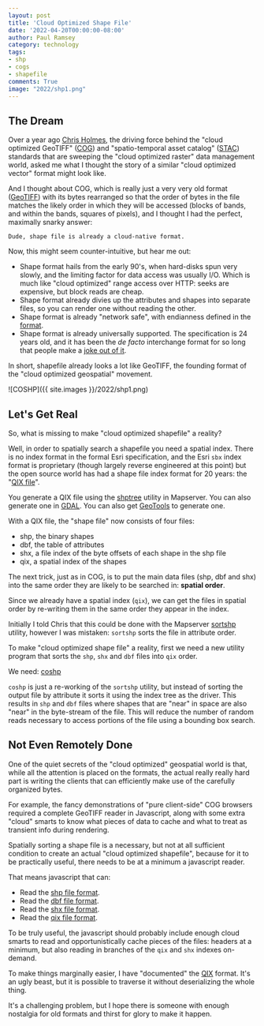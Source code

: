```yaml
---
layout: post
title: 'Cloud Optimized Shape File'
date: '2022-04-20T00:00:00-08:00'
author: Paul Ramsey
category: technology
tags:
- shp
- cogs
- shapefile
comments: True
image: "2022/shp1.png"
---
```


## The Dream

Over a year ago [Chris Holmes](https://twitter.com/opencholmes), the driving force behind the "cloud optimized GeoTIFF" ([COG](https://www.cogeo.org/)) and "spatio-temporal asset catalog" ([STAC](https://stacspec.org/)) standards that are sweeping the "cloud optimized raster" data management world, asked me what I thought the story of a similar "cloud optimized vector" format might look like.

And I thought about COG, which is really just a very very old format ([GeoTIFF](https://trac.osgeo.org/geotiff/)) with its bytes rearranged so that the order of bytes in the file matches the likely order in which they will be accessed (blocks of bands, and within the bands, squares of pixels), and I thought I had the perfect, maximally snarky answer:

    Dude, shape file is already a cloud-native format.

Now, this might seem counter-intuitive, but hear me out:

* Shape format hails from the early 90's, when hard-disks spun very slowly, and the limiting factor for data access was usually I/O. Which is much like "cloud optimized" range access over HTTP: seeks are expensive, but block reads are cheap.
* Shape format already divies up the attributes and shapes into separate files, so you can render one without reading the other.
* Shape format is already "network safe", with endianness defined in the [format](https://support.esri.com/en/white-paper/279).
* Shape format is already universally supported. The specification is 24 years old, and it has been the *de facto* interchange format for so long that people make a [joke out of it](https://twitter.com/shapefiIe).

In short, shapefile already looks a lot like GeoTIFF, the founding format of the "cloud optimized geospatial" movement.

![COSHP]({{ site.images }}/2022/shp1.png)


## Let's Get Real

So, what is missing to make "cloud optimized shapefile" a reality?

Well, in order to spatially search a shapefile you need a spatial index. There is no index format in the formal Esri specification, and the Esri `sbx` index format is proprietary (though largely reverse engineered at this point) but the open source world has had a shape file index format for 20 years: the "[QIX file](https://mapserver.gis.umn.edu/it/utilities/shptree.html)". 

You generate a QIX file using the [shptree](https://mapserver.gis.umn.edu/it/utilities/shptree.html) utility in Mapserver. You can also generate one in [GDAL](https://gdal.org/drivers/vector/shapefile.html#layer-creation-options). You can also get [GeoTools](https://docs.geotools.org/maintenance/userguide/library/data/shape.html) to generate one.

With a QIX file, the "shape file" now consists of four files:

* shp, the binary shapes
* dbf, the table of attributes
* shx, a file index of the byte offsets of each shape in the shp file
* qix, a spatial index of the shapes

The next trick, just as in COG, is to put the main data files (shp, dbf and shx) into the same order they are likely to be searched in: **spatial order**.

Since we already have a spatial index (`qix`), we can get the files in spatial order by re-writing them in the same order they appear in the index.

Initially I told Chris that this could be done with the Mapserver [sortshp](https://mapserver.org/utilities/sortshp.html) utility, however I was mistaken: `sortshp` sorts the file in attribute order.

To make "cloud optimized shape file" a reality, first we need a new utility program that sorts the `shp`, `shx` and `dbf` files into `qix` order. 

We need: [coshp](https://github.com/MapServer/MapServer/pull/6518)

`coshp` is just a re-working of the `sortshp` utility, but instead of sorting the output file by attribute it sorts it using the index tree as the driver. This results in `shp` and `dbf` files where shapes that are "near" in space are also "near" in the byte-stream of the file. This will reduce the number of random reads necessary to access portions of the file using a bounding box search.

## Not Even Remotely Done

One of the quiet secrets of the "cloud optimized" geospatial world is that, while all the attention is placed on the formats, the actual really really hard part is writing the clients that can efficiently make use of the carefully organized bytes.

For example, the fancy demonstrations of "pure client-side" COG browsers required a complete GeoTIFF reader in Javascript, along with some extra "cloud" smarts to know what pieces of data to cache and what to treat as transient info during rendering. 

Spatially sorting a shape file is a necessary, but not at all sufficient condition to create an actual "cloud optimized shapefile", because for it to be practically useful, there needs to be at a minimum a javascript reader. 

That means javascript that can:

* Read the [shp file format](https://support.esri.com/en/white-paper/279).
* Read the [dbf file format](https://www.dbf2002.com/dbf-file-format.html).
* Read the [shx file format](https://support.esri.com/en/white-paper/279).
* Read the [qix file format](https://github.com/pramsey/mapserver/blob/main-coshp/coshp.md).

To be truly useful, the javascript should probably include enough cloud smarts to read and opportunistically cache pieces of the files: headers at a minimum, but also reading in branches of the `qix` and `shx` indexes on-demand.

To make things marginally easier, I have "documented" the [QIX](https://github.com/pramsey/mapserver/blob/main-coshp/coshp.md) format. It's an ugly beast, but it is possible to traverse it without deserializing the whole thing.

It's a challenging problem, but I hope there is someone with enough nostalgia for old formats and thirst for glory to make it happen. 

